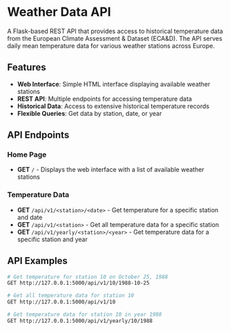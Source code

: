 # Weather Data API

A Flask-based REST API that provides access to historical temperature data from the European Climate Assessment & Dataset (ECA&D). The API serves daily mean temperature data for various weather stations across Europe.

## Features

- **Web Interface**: Simple HTML interface displaying available weather stations
- **REST API**: Multiple endpoints for accessing temperature data
- **Historical Data**: Access to extensive historical temperature records
- **Flexible Queries**: Get data by station, date, or year

## API Endpoints

### Home Page
- **GET** `/` - Displays the web interface with a list of available weather stations

### Temperature Data
- **GET** `/api/v1/<station>/<date>` - Get temperature for a specific station and date
- **GET** `/api/v1/<station>` - Get all temperature data for a specific station  
- **GET** `/api/v1/yearly/<station>/<year>` - Get temperature data for a specific station and year

## API Examples

```bash
# Get temperature for station 10 on October 25, 1988
GET http://127.0.0.1:5000/api/v1/10/1988-10-25

# Get all temperature data for station 10
GET http://127.0.0.1:5000/api/v1/10

# Get temperature data for station 10 in year 1988
GET http://127.0.0.1:5000/api/v1/yearly/10/1988
